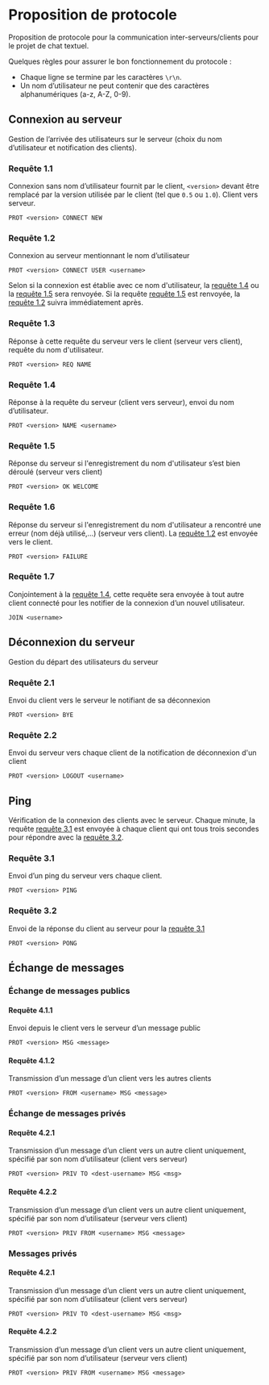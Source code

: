 Proposition de protocole
========================

Proposition de protocole pour la communication inter-serveurs/clients pour le projet de chat textuel.

Quelques règles pour assurer le bon fonctionnement du protocole :

-   Chaque ligne se termine par les caractères `\r\n`.
-   Un nom d’utilisateur ne peut contenir que des caractères alphanumériques (a-z, A-Z, 0-9).

Connexion au serveur
--------------------

Gestion de l’arrivée des utilisateurs sur le serveur (choix du nom d’utilisateur et notification des clients).

### Requête 1.1

Connexion sans nom d’utilisateur fournit par le client, `<version>` devant être remplacé par la version utilisée par le client (tel que `0.5` ou `1.0`). Client vers serveur.

``` text
PROT <version> CONNECT NEW
```

### Requête 1.2

Connexion au serveur mentionnant le nom d’utilisateur

``` text
PROT <version> CONNECT USER <username>
```

Selon si la connexion est établie avec ce nom d'utilisateur, la [requête 1.4](#requête-14) ou la [requête 1.5](#requête-15) sera renvoyée. Si la requête [requête 1.5](#requête-15) est renvoyée, la [requête 1.2](#requête-12) suivra immédiatement après.

### Requête 1.3

Réponse à cette requête du serveur vers le client (serveur vers client), requête du nom d'utilisateur.

``` text
PROT <version> REQ NAME
```

### Requête 1.4

Réponse à la requête du serveur (client vers serveur), envoi du nom d’utilisateur.

``` text
PROT <version> NAME <username>
```

### Requête 1.5

Réponse du serveur si l'enregistrement du nom d'utilisateur s’est bien déroulé (serveur vers client)

``` text
PROT <version> OK WELCOME
```

### Requête 1.6

Réponse du serveur si l'enregistrement du nom d'utilisateur a rencontré une erreur (nom déjà utilisé,…) (serveur vers client). La [requête 1.2](#requête-12) est envoyée vers le client.

``` text
PROT <version> FAILURE
```

### Requête 1.7

Conjointement à la [requête 1.4](#requête-14), cette requête sera envoyée à tout autre client connecté pour les notifier de la connexion d’un nouvel utilisateur.

``` text
JOIN <username>
```

Déconnexion du serveur
----------------------

Gestion du départ des utilisateurs du serveur

### Requête 2.1

Envoi du client vers le serveur le notifiant de sa déconnexion

``` text
PROT <version> BYE
```

### Requête 2.2

Envoi du serveur vers chaque client de la notification de déconnexion d'un client

``` text
PROT <version> LOGOUT <username>
```

Ping
----

Vérification de la connexion des clients avec le serveur. Chaque minute, la requête [requête 3.1](#requête-31) est envoyée à chaque client qui ont tous trois secondes pour répondre avec la [requête 3.2](##requête-32).

### Requête 3.1

Envoi d’un ping du serveur vers chaque client.

``` text
PROT <version> PING
```

### Requête 3.2

Envoi de la réponse du client au serveur pour la [requête 3.1](#requête-31)

``` text
PROT <version> PONG
```

## Échange de messages
### Échange de messages publics

#### Requête 4.1.1
Envoi depuis le client vers le serveur d’un message public
``` text
PROT <version> MSG <message>
```

#### Requête 4.1.2

Transmission d’un message d’un client vers les autres clients
``` text
PROT <version> FROM <username> MSG <message>
```

### Échange de messages privés

#### Requête 4.2.1

Transmission d’un message d’un client vers un autre client uniquement, spécifié par son nom d’utilisateur (client vers serveur)

``` text
PROT <version> PRIV TO <dest-username> MSG <msg>
```

#### Requête 4.2.2

Transmission d’un message d’un client vers un autre client uniquement, spécifié par son nom d’utilisateur (serveur vers client)

``` text
PROT <version> PRIV FROM <username> MSG <message>
```


### Messages privés

#### Requête 4.2.1

Transmission d’un message d’un client vers un autre client uniquement, spécifié par son nom d’utilisateur (client vers serveur)

``` text
PROT <version> PRIV TO <dest-username> MSG <msg>
```

#### Requête 4.2.2

Transmission d’un message d’un client vers un autre client uniquement, spécifié par son nom d’utilisateur (serveur vers client)

``` text
PROT <version> PRIV FROM <username> MSG <message>
```

